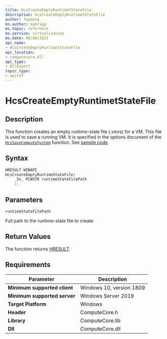 ```yaml
---
title: HcsCreateEmptyRuntimetStateFile
description: HcsCreateEmptyRuntimetStateFile
author: faymeng
ms.author: mabrigg
ms.topic: reference
ms.service: virtualization
ms.date: 06/09/2021
api_name:
- HcsCreateEmptyRuntimetStateFile
api_location:
- computecore.dll
api_type:
- DllExport
topic_type: 
- apiref
---
```

# HcsCreateEmptyRuntimetStateFile

## Description

This function creates an empty runtime-state file (.vmrs) for a VM. This file is used to save a running VM. It is specified in the options document of the [`HcsSaveComputeSystem`](./HcsSaveComputeSystem.md) function. See [sample code](./UtilityFunctionSample.md#CreateFilesGrantAccess).

## Syntax

```cpp
HRESULT WINAPI
HcsCreateEmptyRuntimeStateFile(
    _In_ PCWSTR runtimeStateFilePath
    );
```

## Parameters

`runtimeStateFilePath`

Full path to the runtime-state file to create.

## Return Values

The function returns [HRESULT](./HCSHResult.md).

## Requirements

|Parameter|Description|
|---|---|
| **Minimum supported client** | Windows 10, version 1809 |
| **Minimum supported server** | Windows Server 2019 |
| **Target Platform** | Windows |
| **Header** | ComputeCore.h |
| **Library** | ComputeCore.lib |
| **Dll** | ComputeCore.dll |